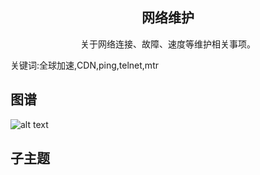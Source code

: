 <h2 align="center">网络维护</h2>
<p align="center">关于网络连接、故障、速度等维护相关事项。</p>
<p">关键词:全球加速,CDN,ping,telnet,mtr</p>

## 图谱
![alt text](https://github.com/gonglei007/GameDevMind/blob/main/exports/6.1.网络维护.png?raw=true)

## 子主题
